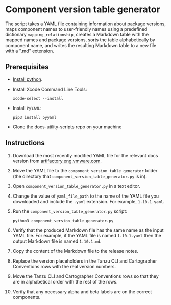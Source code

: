 # Component version table generator

The script takes a YAML file containing information about package versions, maps component names to user-friendly names using a predefined dictionary `mapping_relationship`, creates a Markdown table with the mapped names and package versions, sorts the table alphabetically by component name, and writes the resulting Markdown table to a new file with a ".md" extension.

## Prerequisites

- [Install python](https://www.python.org/downloads/).

- Install Xcode Command Line Tools:

    ```console
    xcode-select --install
    ```

- Install `PyYAML`:

    ```console
    pip3 install pyyaml
    ```

- Clone the docs-utility-scripts repo on your machine

## Instructions

1. Download the most recently modified YAML file for the relevant docs version from [artifactory.eng.vmware.com](https://artifactory.eng.vmware.com/ui/native/tap-builds-generic-local/).

1. Move the YAML file to the `component_version_table_generator` folder (the directory that `component_version_table_generator.py` is in).

1. Open `component_version_table_generator.py` in a text editor. 

1. Change the value of `yaml_file_path` to the name of the YAML file you downloaded and include the `.yaml` extension. For example, `1.10.1.yaml`.

1. Run the `component_version_table_generator.py` script:

   ```console
   python3 component_version_table_generator.py
   ```

1. Verify that the produced Markdown file has the same name as the input YAML file. For example, if the YAML file is named `1.10.1.yaml` then the output Markdown file is named `1.10.1.md`.
 
1. Copy the content of the Markdown file to the release notes.

1. Replace the version placeholders in the Tanzu CLI and Cartographer Conventions rows with the real version numbers.

1. Move the Tanzu CLI and Cartographer Conventions rows so that they are in alphabetical order with the rest of the rows.

1. Verify that any necessary alpha and beta labels are on the correct components.
